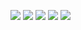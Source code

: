 ![](微博美国是全球最大的人权赤字国-评论截图1.jpg)
![](微博美国是全球最大的人权赤字国-评论截图2.jpg)
![](微博美国是全球最大的人权赤字国-评论截图3.jpg)
![](微博美国是全球最大的人权赤字国-评论截图4.jpg)
![](爱乐之城.jpg)

